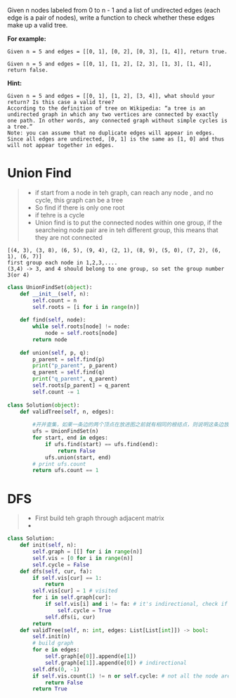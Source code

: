 Given n nodes labeled from 0 to n - 1 and a list of undirected edges (each edge is a pair of nodes), write a function to check whether these edges make up a valid tree.

**For example:**
```
Given n = 5 and edges = [[0, 1], [0, 2], [0, 3], [1, 4]], return true.

Given n = 5 and edges = [[0, 1], [1, 2], [2, 3], [1, 3], [1, 4]], return false.
```
**Hint:**
```
Given n = 5 and edges = [[0, 1], [1, 2], [3, 4]], what should your return? Is this case a valid tree?
According to the definition of tree on Wikipedia: “a tree is an undirected graph in which any two vertices are connected by exactly one path. In other words, any connected graph without simple cycles is a tree.”
Note: you can assume that no duplicate edges will appear in edges. Since all edges are undirected, [0, 1] is the same as [1, 0] and thus will not appear together in edges.
```
# Union Find
>* if start from a node in teh graph, can reach any node , and no cycle, this graph can be a tree
>* So find if there is only one root
>* if tehre is a cycle
>* Union find is to put the connected nodes within one group, if the searcheing node pair are in teh different group, this means that they are not connected
```
[(4, 3), (3, 8), (6, 5), (9, 4), (2, 1), (8, 9), (5, 0), (7, 2), (6, 1), (6, 7)]
first group each node in 1,2,3,....
(3,4) -> 3, and 4 should belong to one group, so set the group number 3(or 4)
```
```python
class UnionFindSet(object):
    def __init__(self, n):
        self.count = n
        self.roots = [i for i in range(n)]
        
    def find(self, node):
        while self.roots[node] != node:
            node = self.roots[node]
        return node
    
    def union(self, p, q):
        p_parent = self.find(p)
        print("p_parent", p_parent)
        q_parent = self.find(q)
        print("q_parent", q_parent)
        self.roots[p_parent] = q_parent
        self.count -= 1
        
class Solution(object):
    def validTree(self, n, edges):
    
        #开并查集，如果一条边的两个顶点在放进图之前就有相同的根结点，则说明这条边放进去之后会形成一个环
        ufs = UnionFindSet(n)
        for start, end in edges:
            if ufs.find(start) == ufs.find(end):
                return False
            ufs.union(start, end)
        # print ufs.count
        return ufs.count == 1


```
# DFS
>* First build teh graph through adjacent matrix
>* 
```python
class Solution:
    def init(self, n):
        self.graph = [[] for i in range(n)]
        self.vis = [0 for i in range(n)]
        self.cycle = False
    def dfs(self, cur, fa):
        if self.vis[cur] == 1:
            return
        self.vis[cur] = 1 # visited
        for i in self.graph[cur]:
            if self.vis[i] and i != fa: # it's indirectional, check if it's the parent node
                self.cycle = True 
            self.dfs(i, cur)
        return 
    def validTree(self, n: int, edges: List[List[int]]) -> bool:
        self.init(n)
        # build graph
        for e in edges:
            self.graph[e[0]].append(e[1])
            self.graph[e[1]].append(e[0]) # indirectional
        self.dfs(0, -1)
        if self.vis.count(1) != n or self.cycle: # not all the node are scanned -> not connected
            return False
        return True   

```